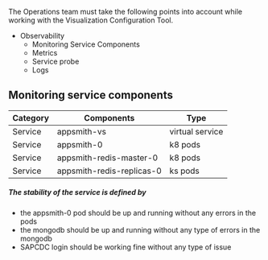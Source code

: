 The Operations team must take the following points into account while working with the Visualization Configuration Tool.
- Observability
	- Monitoring Service Components
	- Metrics
	- Service probe
	- Logs


## Monitoring service components

| Category | Components                | Type            |
| -------- | ------------------------- | --------------- |
| Service  | appsmith-vs               | virtual service |
| Service  | appsmith-0                | k8 pods         |
| Service  | appsmith-redis-master-0   | k8 pods         |
| Service  | appsmith-redis-replicas-0 | ks pods         |

##### The stability of the service is defined by 
- the appsmith-0 pod should be up and running without any errors in the pods
- the mongodb should be up and running without any type of errors in the mongodb
- SAPCDC login should be working fine without any type of issue